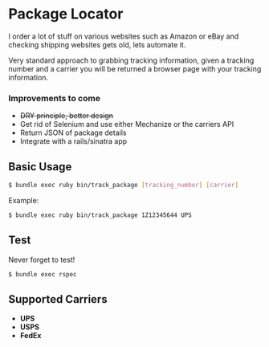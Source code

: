 # Package Locator
I order a lot of stuff on various websites such as Amazon or eBay and checking shipping websites gets old, lets automate it.

Very standard approach to grabbing tracking information, given a tracking number and a carrier you will be returned a browser page with your tracking information.

### Improvements to come
  - ~~DRY principle, better design~~
  - Get rid of Selenium and use either Mechanize or the carriers API
  - Return JSON of package details
  - Integrate with a rails/sinatra app

## Basic Usage
```bash
$ bundle exec ruby bin/track_package [tracking_number] [carrier]
```
Example:
```bash
$ bundle exec ruby bin/track_package 1Z12345644 UPS
```

## Test
Never forget to test!
```bash
$ bundle exec rspec
```

## Supported Carriers
  * __UPS__
  * __USPS__
  * __FedEx__




